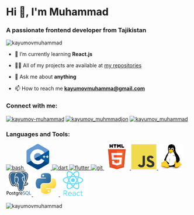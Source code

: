 <h1 align="left">Hi 👋, I'm Muhammad</h1>
<h3 align="left">A passionate frontend developer from Tajikistan</h3>

<p align="left"> <img src="https://komarev.com/ghpvc/?username=kayumovmuhammad&label=Profile%20views&color=0e75b6&style=flat" alt="kayumovmuhammad" /> </p>

-   🌱 I’m currently learning **React.js**

-   👨‍💻 All of my projects are available at [my repositories](https://github.com/kayumovmuhammad?tab=repositories)

-   💬 Ask me about **anything**

-   📫 How to reach me **kayumovmuhamma@gmail.com**

<style>
    .skills_image {
        height: 70px;
        width: 70px;
    }
</style>
<h3 align="left">Connect with me:</h3>
<p align="left">
<a href="https://linkedin.com/in/kayumov-muhammad" target="blank"><img align="center" src="https://raw.githubusercontent.com/rahuldkjain/github-profile-readme-generator/master/src/images/icons/Social/linked-in-alt.svg" alt="kayumov-muhammad" height="30" width="40" /></a>
<a href="https://instagram.com/kayumov_muhmmadjon" target="blank"><img align="center" src="https://raw.githubusercontent.com/rahuldkjain/github-profile-readme-generator/master/src/images/icons/Social/instagram.svg" alt="kayumov_muhmmadjon" height="30" width="40" /></a>
<a href="https://codeforces.com/profile/kayumov_muhammad" target="blank"><img align="center" src="https://raw.githubusercontent.com/rahuldkjain/github-profile-readme-generator/master/src/images/icons/Social/codeforces.svg" alt="kayumov_muhammad" height="30" width="40" /></a>
</p>

<h3 align="left">Languages and Tools:</h3>
<p align="left"> <a href="https://www.gnu.org/software/bash/" target="_blank" rel="noreferrer"> <img class='skills_image' src="https://www.vectorlogo.zone/logos/gnu_bash/gnu_bash-icon.svg" alt="bash" width="40" height="40"/> </a> <a href="https://www.w3schools.com/cpp/" target="_blank" rel="noreferrer"> <img class='skills_image' src="https://raw.githubusercontent.com/devicons/devicon/master/icons/cplusplus/cplusplus-original.svg" alt="cplusplus" width="40" height="40"/> </a> <a href="https://dart.dev" target="_blank" rel="noreferrer"> <img class='skills_image' src="https://www.vectorlogo.zone/logos/dartlang/dartlang-icon.svg" alt="dart" width="40" height="40"/> </a> <a href="https://flutter.dev" target="_blank" rel="noreferrer"> <img class='skills_image' src="https://www.vectorlogo.zone/logos/flutterio/flutterio-icon.svg" alt="flutter" width="40" height="40"/> </a> <a href="https://git-scm.com/" target="_blank" rel="noreferrer"> <img class='skills_image' src="https://www.vectorlogo.zone/logos/git-scm/git-scm-icon.svg" alt="git" width="40" height="40"/> </a> <a href="https://www.w3.org/html/" target="_blank" rel="noreferrer"> <img class='skills_image' src="https://raw.githubusercontent.com/devicons/devicon/master/icons/html5/html5-original-wordmark.svg" alt="html5" width="40" height="40"/> </a> <a href="https://developer.mozilla.org/en-US/docs/Web/JavaScript" target="_blank" rel="noreferrer"> <img class='skills_image' src="https://raw.githubusercontent.com/devicons/devicon/master/icons/javascript/javascript-original.svg" alt="javascript" width="40" height="40"/> </a> <a href="https://www.linux.org/" target="_blank" rel="noreferrer"> <img class='skills_image' src="https://raw.githubusercontent.com/devicons/devicon/master/icons/linux/linux-original.svg" alt="linux" width="40" height="40"/> </a> <a href="https://www.postgresql.org" target="_blank" rel="noreferrer"> <img class='skills_image' src="https://raw.githubusercontent.com/devicons/devicon/master/icons/postgresql/postgresql-original-wordmark.svg" alt="postgresql" width="40" height="40"/> </a> <a href="https://www.python.org" target="_blank" rel="noreferrer"> <img class='skills_image' src="https://raw.githubusercontent.com/devicons/devicon/master/icons/python/python-original.svg" alt="python" width="40" height="40"/> </a> <a href="https://reactjs.org/" target="_blank" rel="noreferrer"> <img class='skills_image' src="https://raw.githubusercontent.com/devicons/devicon/master/icons/react/react-original-wordmark.svg" alt="react" width="40" height="40"/> </a> </p>

<p><img align="center" src="https://github-readme-stats.vercel.app/api/top-langs?username=kayumovmuhammad&show_icons=true&locale=en&layout=compact" alt="kayumovmuhammad" /></p>
